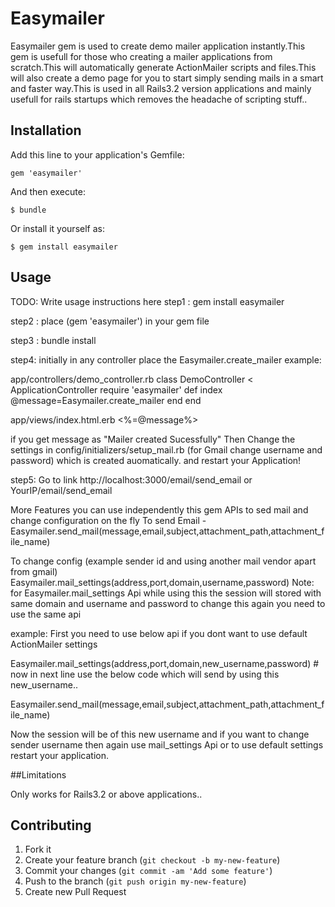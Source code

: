 # Easymailer

Easymailer gem is used to create demo mailer application instantly.This gem is usefull for those who creating a mailer 
applications from scratch.This will automatically generate ActionMailer scripts and files.This will also create a demo 
page for you to start simply sending mails in a smart and faster way.This is used in all Rails3.2 version applications 
and mainly usefull for rails startups which removes the headache of scripting stuff..

## Installation

Add this line to your application's Gemfile:

    gem 'easymailer'

And then execute:

    $ bundle

Or install it yourself as:

    $ gem install easymailer

## Usage

TODO: Write usage instructions here
step1 :
gem install easymailer

step2 :
place (gem 'easymailer') in your gem file

step3 :
bundle install

step4:
initially in any controller place the Easymailer.create_mailer
 example:

app/controllers/demo_controller.rb
class DemoController < ApplicationController
  require 'easymailer'
  def index
    @message=Easymailer.create_mailer
  end
end

app/views/index.html.erb
<%=@message%>

if you get message as "Mailer created Sucessfully" Then Change the settings in config/initializers/setup_mail.rb
(for Gmail change username and password) which is created auomatically.
and restart your Application!

step5:
Go to link http://localhost:3000/email/send_email or YourIP/email/send_email

More Features
you can use independently this gem APIs to sed mail and change configuration on the fly
To send Email -
Easymailer.send_mail(message,email,subject,attachment_path,attachment_file_name)

To change config (example sender id and using another mail vendor apart from gmail)
Easymailer.mail_settings(address,port,domain,username,password)
Note: for Easymailer.mail_settings Api while using this the session will stored with same domain and username and 
password to change this again you need to use the same api

example:
First you need to use below api if you dont want to use default ActionMailer settings

Easymailer.mail_settings(address,port,domain,new_username,password) # now in next line use the below code which will 
send by using this new_username..

Easymailer.send_mail(message,email,subject,attachment_path,attachment_file_name)

Now the session will be of this new username and if you want to change sender username then again use mail_settings Api or to use default settings restart your application.

          
##Limitations

Only works for Rails3.2 or above applications..

## Contributing

1. Fork it
2. Create your feature branch (`git checkout -b my-new-feature`)
3. Commit your changes (`git commit -am 'Add some feature'`)
4. Push to the branch (`git push origin my-new-feature`)
5. Create new Pull Request
